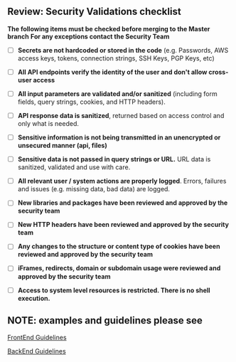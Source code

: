 ## Review: Security Validations checklist
**The following items must be checked before merging to the Master branch**
**For any exceptions contact the Security Team**

- [ ] **Secrets are not hardcoded or stored in the code** (e.g. Passwords, AWS access keys, tokens, connection strings, SSH Keys, PGP Keys, etc)
- [ ] **All API endpoints verify the identity of the user and don't allow cross-user access**
- [ ] **All input parameters are validated and/or sanitized** (including form fields, query strings, cookies, and HTTP headers).
- [ ] **API response data is sanitized**, returned based on access control and only what is needed.
- [ ] **Sensitive information is not being transmitted in an unencrypted or unsecured manner (api, files)**
- [ ] **Sensitive data is not passed in query strings or URL.** URL data is sanitized, validated and use with care.
- [ ] **All relevant user / system actions are properly logged**. Errors, failures and issues (e.g. missing data, bad data) are logged.
- [ ] **New libraries and packages have been reviewed and approved by the security team**
- [ ] **New HTTP headers have been reviewed and approved by the security team**
- [ ] **Any changes to the structure or content type of cookies have been reviewed and approved by the security team**
- [ ] **iFrames, redirects, domain or subdomain usage were reviewed and approved by the security team**
- [ ] **Access to system level resources is restricted. There is no shell execution.**


## NOTE: examples and guidelines please see

[FrontEnd Guidelines](https://github.com/bluevine-dev/bv_security/wiki/Security-Validations-Checklist-FrontEnd-Guidelines)

[BackEnd Guidelines](https://github.com/bluevine-dev/bv_security/wiki/Security-Validations-Checklist-BackEnd-Guidelines)
